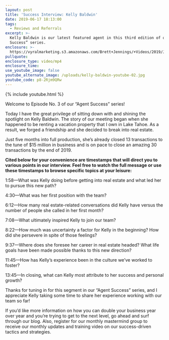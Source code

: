 ```yaml
---
layout: post
title: 'Success Interview: Kelly Baldwin'
date: 2019-06-17 18:13:00
tags:
  - Reviews and Referrals
excerpt: >-
  Kelly Baldwin is our latest featured agent in this third edition of our “Agent
  Success” series.
enclosure: >-
  https://vyralmarketing.s3.amazonaws.com/Brett+Jennings/+Videos/2019/June/Real+Estate+Experts-+Success+Interview-+Kelly+Baldwin.mp4
pullquote:
enclosure_type: video/mp4
enclosure_time:
use_youtube_image: false
youtube_alternate_image: /uploads/kelly-baldwin-youtube-02.jpg
youtube_code: p8-2Rjm9QRw
---
```


{% include youtube.html %}

Welcome to Episode No. 3 of our “Agent Success” series\!&nbsp;

Today I have the great privilege of sitting down with and shining the spotlight on Kelly Baldwin. The story of our meeting began when she happened to be renting a vacation property that I own in Lake Tahoe. As a result, we forged a friendship and she decided to break into real estate.&nbsp;

Just five months into full production, she’s already closed 13 transactions to the tune of $15 million in business and is on pace to close an amazing 30 transactions by the end of 2019. &nbsp; &nbsp; &nbsp;

**Cited below for your convenience are timestamps that will direct you to various points in our interview. Feel free to watch the full message or use these timestamps to browse specific topics at your leisure:**&nbsp;

1:58—What was Kelly doing before getting into real estate and what led her to pursue this new path?&nbsp;

4:30—What was her first position with the team?&nbsp;

6:12—How many real estate-related conversations did Kelly have versus the number of people she called in her first month?&nbsp;

7:08—What ultimately inspired Kelly to join our team?&nbsp;

8:22—How much was uncertainty a factor for Kelly in the beginning? How did she persevere in spite of those feelings?&nbsp;

9:37—Where does she foresee her career in real estate headed? What life goals have been made possible thanks to this new direction?&nbsp;

11:45—How has Kelly’s experience been in the culture we’ve worked to foster?&nbsp;

13:45—In closing, what can Kelly most attribute to her success and personal growth?&nbsp;

Thanks for tuning in for this segment in our “Agent Success” series, and I appreciate Kelly taking some time to share her experience working with our team so far\!&nbsp;

If you’d like more information on how you can double your business year over year and you’re trying to get to the next level, go ahead and surf through our blog. Also, register for our monthly mastermind group to receive our monthly updates and training video on our success-driven tactics and strategies.